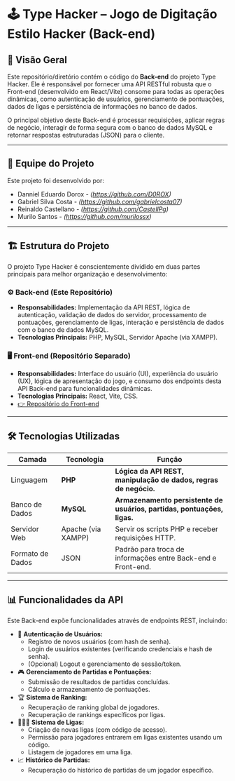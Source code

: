 # 🕹️ Type Hacker – Jogo de Digitação Estilo Hacker (Back-end)

## 🎯 Visão Geral
Este repositório/diretório contém o código do **Back-end** do projeto Type Hacker. Ele é responsável por fornecer uma API RESTful robusta que o Front-end (desenvolvido em React/Vite) consome para todas as operações dinâmicas, como autenticação de usuários, gerenciamento de pontuações, dados de ligas e persistência de informações no banco de dados.

O principal objetivo deste Back-end é processar requisições, aplicar regras de negócio, interagir de forma segura com o banco de dados MySQL e retornar respostas estruturadas (JSON) para o cliente.

---

## 👥 Equipe do Projeto
Este projeto foi desenvolvido por:

- Danniel Eduardo Dorox - *(https://github.com/D0ROX)*
- Gabriel Silva Costa - *(https://github.com/gabrielcosta07)*
- Reinaldo Castellano - *(https://github.com/CastellPg)*
- Murilo Santos - *(https://github.com/murilossx)*

---

## 🏗️ Estrutura do Projeto
O projeto Type Hacker é conscientemente dividido em duas partes principais para melhor organização e desenvolvimento:

### ⚙️ Back-end (Este Repositório)
- **Responsabilidades:** Implementação da API REST, lógica de autenticação, validação de dados do servidor, processamento de pontuações, gerenciamento de ligas, interação e persistência de dados com o banco de dados MySQL.
- **Tecnologias Principais:** PHP, MySQL, Servidor Apache (via XAMPP).


### 🖥️ Front-end (Repositório Separado)
- **Responsabilidades:** Interface do usuário (UI), experiência do usuário (UX), lógica de apresentação do jogo, e consumo dos endpoints desta API Back-end para funcionalidades dinâmicas.
- **Tecnologias Principais:** React, Vite, CSS.
- [👉 Repositório do Front-end](https://github.com/gabrielcosta07/Trabalho-WEB1--JOGO-Front)
---

## 🛠️ Tecnologias Utilizadas

| Camada         | Tecnologia        | Função                                                              |
|----------------|-------------------|---------------------------------------------------------------------|
| Linguagem      | **PHP** | **Lógica da API REST, manipulação de dados, regras de negócio.** |
| Banco de Dados | **MySQL** | **Armazenamento persistente de usuários, partidas, pontuações, ligas.** |
| Servidor Web   | Apache (via XAMPP)| Servir os scripts PHP e receber requisições HTTP.                   |
| Formato de Dados| JSON              | Padrão para troca de informações entre Back-end e Front-end.         |

---

## 📊 Funcionalidades da API
Este Back-end expõe funcionalidades através de endpoints REST, incluindo:

- 🔐 **Autenticação de Usuários:**
    - Registro de novos usuários (com hash de senha).
    - Login de usuários existentes (verificando credenciais e hash de senha).
    - (Opcional) Logout e gerenciamento de sessão/token.
- 🎮 **Gerenciamento de Partidas e Pontuações:**
    - Submissão de resultados de partidas concluídas.
    - Cálculo e armazenamento de pontuações.
- 🏆 **Sistema de Ranking:**
    - Recuperação de ranking global de jogadores.
    - Recuperação de rankings específicos por ligas.
- 🧑‍🤝‍🧑 **Sistema de Ligas:**
    - Criação de novas ligas (com código de acesso).
    - Permissão para jogadores entrarem em ligas existentes usando um código.
    - Listagem de jogadores em uma liga.
- 📈 **Histórico de Partidas:**
    - Recuperação do histórico de partidas de um jogador específico.
